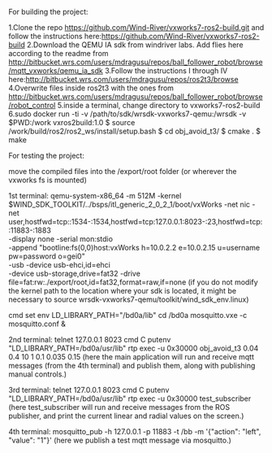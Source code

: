 For building the project:

1.Clone the repo https://github.com/Wind-River/vxworks7-ros2-build.git
and follow the instructions here:https://github.com/Wind-River/vxworks7-ros2-build
2.Download the QEMU IA sdk from windriver labs. Add flies here according to the readme from http://bitbucket.wrs.com/users/mdragusu/repos/ball_follower_robot/browse/mqtt_vxworks/qemu_ia_sdk 
3.Follow the instructions I through IV here:http://bitbucket.wrs.com/users/mdragusu/repos/ros2t3/browse
4.Overwrite files inside ros2t3 with the ones from http://bitbucket.wrs.com/users/mdragusu/repos/ball_follower_robot/browse/robot_control
5.inside a terminal, change directory to vxworks7-ros2-build
6.sudo docker run -ti -v /path/to/sdk/wrsdk-vxworks7-qemu:/wrsdk -v $PWD:/work vxros2build:1.0
$ source /work/build/ros2/ros2_ws/install/setup.bash
$ cd obj_avoid_t3/
$ cmake .
$ make

For testing the project:

move the compiled files into the /export/root folder (or wherever the vxworks fs is mounted)

1st terminal:
qemu-system-x86_64 -m 512M  -kernel $WIND_SDK_TOOLKIT/../bsps/itl_generic_2_0_2_1/boot/vxWorks -net nic  -net user,hostfwd=tcp::1534-:1534,hostfwd=tcp:127.0.0.1:8023-:23,hostfwd=tcp::11883-:1883 \
-display none -serial mon:stdio \
-append "bootline:fs(0,0)host:vxWorks h=10.0.2.2 e=10.0.2.15 u=username pw=password o=gei0" \
-usb -device usb-ehci,id=ehci  \
-device usb-storage,drive=fat32 -drive file=fat:rw:./export/root,id=fat32,format=raw,if=none
(if you do not modify the kernel path to the location where your sdk is located, it might be necessary to source wrsdk-vxworks7-qemu/toolkit/wind_sdk_env.linux)

cmd
set env LD_LIBRARY_PATH="/bd0a/lib"
cd /bd0a
mosquitto.vxe -c mosquitto.conf &

2nd terminal:
telnet 127.0.0.1 8023
cmd
C putenv "LD_LIBRARY_PATH=/bd0a/usr/lib"
rtp exec -u 0x30000 obj_avoid_t3 0.04 0.4 10 1 0.1 0.035 0.15
(here the main application will run and receive mqtt messages (from the 4th terminal) and publish them, along with publishing manual controls.)

3rd terminal:
telnet 127.0.0.1 8023
cmd
C putenv "LD_LIBRARY_PATH=/bd0a/usr/lib"
rtp exec -u 0x30000 test_subscriber
(here test_subscriber will run and receive messages from the ROS publisher, and print the current linear and radial values on the screen.)

4th terminal:
mosquitto_pub -h 127.0.0.1 -p 11883 -t /bb -m '{"action": "left", "value": "1"}'
(here we publish a test mqtt message via mosquitto.)

